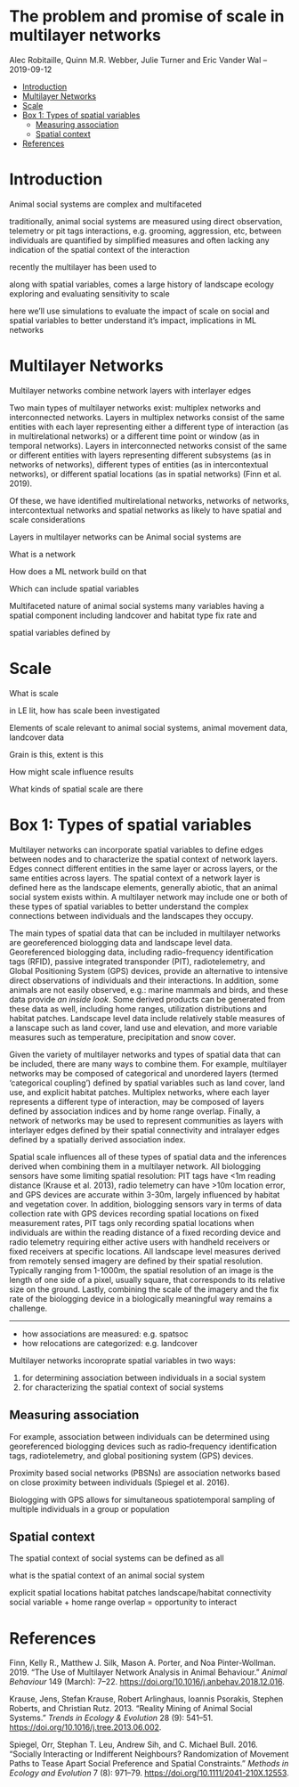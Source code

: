 The problem and promise of scale in multilayer networks
================
Alec Robitaille, Quinn M.R. Webber, Julie Turner and Eric Vander Wal
– 2019-09-12

  - [Introduction](#introduction)
  - [Multilayer Networks](#multilayer-networks)
  - [Scale](#scale)
  - [Box 1: Types of spatial
    variables](#box-1-types-of-spatial-variables)
      - [Measuring association](#measuring-association)
      - [Spatial context](#spatial-context)
  - [References](#references)

# Introduction

Animal social systems are complex and multifaceted

traditionally, animal social systems are measured using direct
observation, telemetry or pit tags interactions, e.g. grooming,
aggression, etc, between individuals are quantified by simplified
measures and often lacking any indication of the spatial context of the
interaction

recently the multilayer has been used to

along with spatial variables, comes a large history of landscape ecology
exploring and evaluating sensitivity to scale

here we’ll use simulations to evaluate the impact of scale on social and
spatial variables to better understand it’s impact, implications in ML
networks

# Multilayer Networks

Multilayer networks combine network layers with interlayer edges

Two main types of multilayer networks exist: multiplex networks and
interconnected networks. Layers in multiplex networks consist of the
same entities with each layer representing either a different type of
interaction (as in multirelational networks) or a different time point
or window (as in temporal networks). Layers in interconnected networks
consist of the same or different entities with layers representing
different subsystems (as in networks of networks), different types of
entities (as in intercontextual networks), or different spatial
locations (as in spatial networks) (Finn et al. 2019).

Of these, we have identified multirelational networks, networks of
networks, intercontextual networks and spatial networks as likely to
have spatial and scale considerations

Layers in multilayer networks can be Animal social systems are

What is a network

How does a ML network build on that

Which can include spatial variables

Multifaceted nature of animal social systems many variables having a
spatial component including landcover and habitat type fix rate and

spatial variables defined by

# Scale

What is scale

in LE lit, how has scale been investigated

Elements of scale relevant to animal social systems, animal movement
data, landcover data

Grain is this, extent is this

How might scale influence results

What kinds of spatial scale are there

# Box 1: Types of spatial variables

Multilayer networks can incorporate spatial variables to define edges
between nodes and to characterize the spatial context of network layers.
Edges connect different entities in the same layer or across layers, or
the same entities across layers. The spatial context of a network layer
is defined here as the landscape elements, generally abiotic, that an
animal social system exists within. A multilayer network may include one
or both of these types of spatial variables to better understand the
complex connections between individuals and the landscapes they occupy.

The main types of spatial data that can be included in multilayer
networks are georeferenced biologging data and landscape level data.
Georeferenced biologging data, including radio-frequency identification
tags (RFID), passive integrated transponder (PIT), radiotelemetry, and
Global Positioning System (GPS) devices, provide an alternative to
intensive direct observations of individuals and their interactions. In
addition, some animals are not easily observed, e.g.: marine mammals and
birds, and these data provide *an inside look*. Some derived products
can be generated from these data as well, including home ranges,
utilization distributions and habitat patches. Landscape level data
include relatively stable measures of a lanscape such as land cover,
land use and elevation, and more variable measures such as temperature,
precipitation and snow cover.

Given the variety of multilayer networks and types of spatial data that
can be included, there are many ways to combine them. For example,
multilayer networks may be composed of categorical and unordered layers
(termed ‘categorical coupling’) defined by spatial variables such as
land cover, land use, and explicit habitat patches. Multiplex networks,
where each layer represents a different type of interaction, may be
composed of layers defined by association indices and by home range
overlap. Finally, a network of networks may be used to represent
communities as layers with interlayer edges defined by their spatial
connectivity and intralayer edges defined by a spatially derived
association index.

<!-- it's complicated -->

Spatial scale influences all of these types of spatial data and the
inferences derived when combining them in a multilayer network. All
biologging sensors have some limiting spatial resolution: PIT tags have
\<1m reading distance (Krause et al. 2013), radio telemetry can have
\>10m location error, and GPS devices are accurate within 3-30m, largely
influenced by habitat and vegetation cover. In addition, biologging
sensors vary in terms of data collection rate with GPS devices recording
spatial locations on fixed measurement rates, PIT tags only recording
spatial locations when individuals are within the reading distance of a
fixed recording device and radio telemetry requiring either active users
with handheld receivers or fixed receivers at specific locations. All
landscape level measures derived from remotely sensed imagery are
defined by their spatial resolution. Typically ranging from 1-1000m, the
spatial resolution of an image is the length of one side of a pixel,
usually square, that corresponds to its relative size on the ground.
Lastly, combining the scale of the imagery and the fix rate of the
biologging device in a biologically meaningful way remains a challenge.

-----

  - how associations are measured: e.g. spatsoc
  - how relocations are categorized: e.g. landcover

Multilayer networks incoroprate spatial variables in two ways:

1.  for determining association between individuals in a social system
2.  for characterizing the spatial context of social systems

## Measuring association

For example, association between individuals can be determined using
georeferenced biologging devices such as radio‐frequency identification
tags, radiotelemetry, and global positioning system (GPS) devices.

Proximity based social networks (PBSNs) are association networks based
on close proximity between individuals (Spiegel et al. 2016).

Biologging with GPS allows for simultaneous spatiotemporal sampling of
multiple individuals in a group or population

## Spatial context

The spatial context of social systems can be defined as all

what is the spatial context of an animal social system

explicit spatial locations habitat patches landscape/habitat
connectivity social variable + home range overlap = opportunity to
interact

# References

<div id="refs" class="references">

<div id="ref-finn2019">

Finn, Kelly R., Matthew J. Silk, Mason A. Porter, and Noa
Pinter-Wollman. 2019. “The Use of Multilayer Network Analysis in Animal
Behaviour.” *Animal Behaviour* 149 (March): 7–22.
<https://doi.org/10.1016/j.anbehav.2018.12.016>.

</div>

<div id="ref-krause2013">

Krause, Jens, Stefan Krause, Robert Arlinghaus, Ioannis Psorakis,
Stephen Roberts, and Christian Rutz. 2013. “Reality Mining of Animal
Social Systems.” *Trends in Ecology & Evolution* 28 (9): 541–51.
<https://doi.org/10.1016/j.tree.2013.06.002>.

</div>

<div id="ref-spiegel2016">

Spiegel, Orr, Stephan T. Leu, Andrew Sih, and C. Michael Bull. 2016.
“Socially Interacting or Indifferent Neighbours? Randomization of
Movement Paths to Tease Apart Social Preference and Spatial
Constraints.” *Methods in Ecology and Evolution* 7 (8): 971–79.
<https://doi.org/10.1111/2041-210X.12553>.

</div>

</div>
